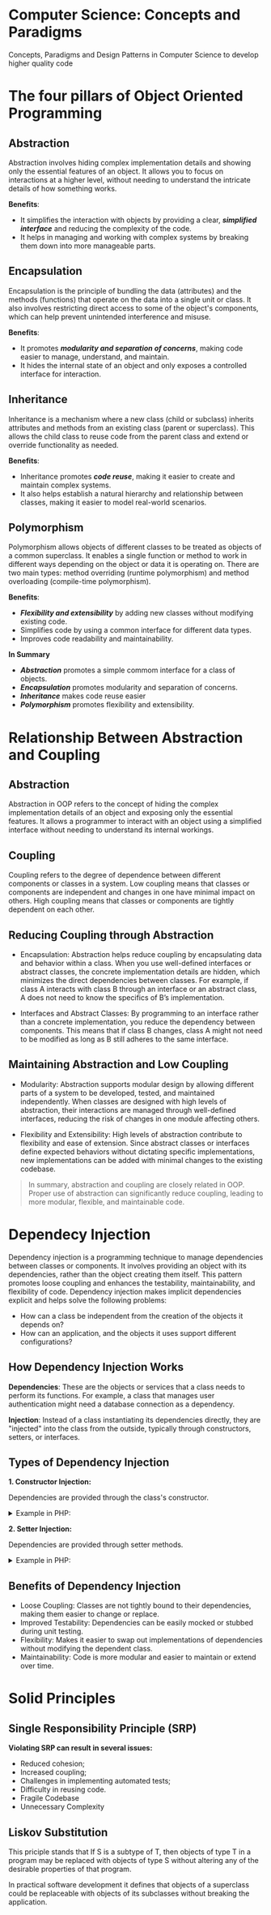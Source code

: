 # Computer Science: Concepts and Paradigms
Concepts, Paradigms and Design Patterns in Computer Science to develop higher quality code

# The four pillars of Object Oriented Programming

## Abstraction

Abstraction involves hiding complex implementation details and showing only the essential features of an object. It allows you to focus on interactions at a higher level, without needing to understand the intricate details of how something works.

**Benefits**: 
* It simplifies the interaction with objects by providing a clear, **_simplified interface_** and reducing the complexity of the code.
* It helps in managing and working with complex systems by breaking them down into more manageable parts.

## Encapsulation

Encapsulation is the principle of bundling the data (attributes) and the methods (functions) that operate on the data into a single unit or class. It also involves restricting direct access to some of the object's components, which can help prevent unintended interference and misuse.

**Benefits**: 
* It promotes **_modularity and separation of concerns_**, making code easier to manage, understand, and maintain.
* It hides the internal state of an object and only exposes a controlled interface for interaction.

## Inheritance

Inheritance is a mechanism where a new class (child or subclass) inherits attributes and methods from an existing class (parent or superclass). This allows the child class to reuse code from the parent class and extend or override functionality as needed.

**Benefits**: 
* Inheritance promotes **_code reuse_**, making it easier to create and maintain complex systems.
* It also helps establish a natural hierarchy and relationship between classes, making it easier to model real-world scenarios.

## Polymorphism

Polymorphism allows objects of different classes to be treated as objects of a common superclass. It enables a single function or method to work in different ways depending on the object or data it is operating on. There are two main types: method overriding (runtime polymorphism) and method overloading (compile-time polymorphism).

**Benefits**:
* **_Flexibility and extensibility_** by adding new classes without modifying existing code.
* Simplifies code by using a common interface for different data types.
* Improves code readability and maintainability.

**In Summary**

* **_Abstraction_** promotes a simple commom interface for a class of objects. 
* **_Encapsulation_** promotes modularity and separation of concerns.
* **_Inheritance_** makes code reuse easier
* **_Polymorphism_** promotes flexibility and extensibility.

# Relationship Between Abstraction and Coupling

## Abstraction
Abstraction in OOP refers to the concept of hiding the complex implementation details of an object and exposing only the essential features. It allows a programmer to interact with an object using a simplified interface without needing to understand its internal workings.

## Coupling
Coupling refers to the degree of dependence between different components or classes in a system. Low coupling means that classes or components are independent and changes in one have minimal impact on others. High coupling means that classes or components are tightly dependent on each other.

## Reducing Coupling through Abstraction

* Encapsulation: Abstraction helps reduce coupling by encapsulating data and behavior within a class. When you use well-defined interfaces or abstract classes, the concrete implementation details are hidden, which minimizes the direct dependencies between classes. For example, if class A interacts with class B through an interface or an abstract class, A does not need to know the specifics of B’s implementation.

* Interfaces and Abstract Classes: By programming to an interface rather than a concrete implementation, you reduce the dependency between components. This means that if class B changes, class A might not need to be modified as long as B still adheres to the same interface.

## Maintaining Abstraction and Low Coupling

* Modularity: Abstraction supports modular design by allowing different parts of a system to be developed, tested, and maintained independently. When classes are designed with high levels of abstraction, their interactions are managed through well-defined interfaces, reducing the risk of changes in one module affecting others.

* Flexibility and Extensibility: High levels of abstraction contribute to flexibility and ease of extension. Since abstract classes or interfaces define expected behaviors without dictating specific implementations, new implementations can be added with minimal changes to the existing codebase.

> In summary, abstraction and coupling are closely related in OOP. Proper use of abstraction can significantly reduce coupling, leading to more modular, flexible, and maintainable code. 

# Dependecy Injection

Dependency injection is a programming technique to manage dependencies between classes or components. It involves providing an object with its dependencies, rather than the object creating them itself. This pattern promotes loose coupling and enhances the testability, maintainability, and flexibility of code. Dependency injection makes implicit dependencies explicit and helps solve the following problems:

* How can a class be independent from the creation of the objects it depends on?
* How can an application, and the objects it uses support different configurations?

## How Dependency Injection Works

**Dependencies**: These are the objects or services that a class needs to perform its functions. For example, a class that manages user authentication might need a database connection as a dependency.

**Injection**: Instead of a class instantiating its dependencies directly, they are "injected" into the class from the outside, typically through constructors, setters, or interfaces.

## Types of Dependency Injection

**1. Constructor Injection:**

Dependencies are provided through the class's constructor.  

<details>
    
<summary>Example in PHP:</summary>

```php
class Database {
    // Database connection logic
}

class UserService {
    private $database;

    public function __construct(Database $database) {
        $this->database = $database;
    }

    // Methods that use the database dependency
}

// Usage
$database = new Database();
$userService = new UserService($database);
```
</details>

**2. Setter Injection:**

Dependencies are provided through setter methods.  

<details>
    
<summary>Example in PHP:</summary>

```php
class Database {
    // Database connection logic
}

class UserService {
    private $database;

    public function setDatabase(Database $database) {
        $this->database = $database;
    }

    // Methods that use the database dependency
}

// Usage
$database = new Database();
$userService = new UserService();
$userService->setDatabase($database);
```
</details>
    
## Benefits of Dependency Injection

* Loose Coupling: Classes are not tightly bound to their dependencies, making them easier to change or replace.
* Improved Testability: Dependencies can be easily mocked or stubbed during unit testing.
* Flexibility: Makes it easier to swap out implementations of dependencies without modifying the dependent class.
* Maintainability: Code is more modular and easier to maintain or extend over time.
    
# Solid Principles

## Single Responsibility Principle (SRP)

**Violating SRP can result in several issues:**

* Reduced cohesion;
* Increased coupling;
* Challenges in implementing automated tests;
* Difficulty in reusing code.
* Fragile Codebase
* Unnecessary Complexity

## Liskov Substitution

This priciple stands that If S is a subtype of T, then objects of type T in a program may be replaced with objects of type S without altering any of the desirable properties of that program.

In practical software development it defines that objects of a superclass could be replaceable with objects of its subclasses without breaking the application.


